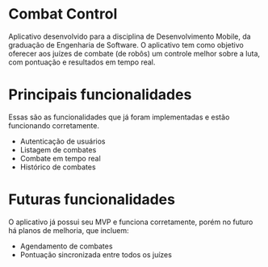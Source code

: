 # Combat Control
Aplicativo desenvolvido para a disciplina de Desenvolvimento Mobile, da graduação de Engenharia de Software. O aplicativo tem como objetivo oferecer aos juízes de combate (de robôs) um controle melhor sobre a luta, com pontuação e resultados em tempo real.

# Principais funcionalidades
Essas são as funcionalidades que já foram implementadas e estão funcionando corretamente.

- Autenticação de usuários
- Listagem de combates
- Combate em tempo real
- Histórico de combates

# Futuras funcionalidades
O aplicativo já possui seu MVP e funciona corretamente, porém no futuro há planos de melhoria, que incluem:

- Agendamento de combates
- Pontuação sincronizada entre todos os juízes
